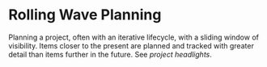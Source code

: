# Rolling Wave Planning


Planning a project, often with an iterative lifecycle, with a sliding
window of visibility. Items closer to the present are planned and
tracked with greater detail than items further in the future.
See *project headlights*.

